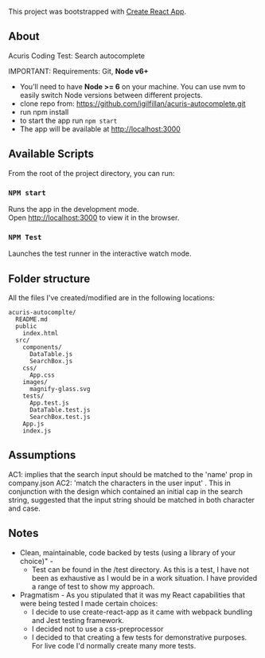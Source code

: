 This project was bootstrapped with [Create React App](https://github.com/facebookincubator/create-react-app).

## About

Acuris Coding Test: Search autocomplete

IMPORTANT: 
Requirements: Git, **Node v6+**

* You’ll need to have **Node >= 6** on your machine. You can use nvm to easily switch Node versions between different projects.
* clone repo from: https://github.com/igilfillan/acuris-autocomplete.git
* run npm install
* to start the app run `npm start` 
* The app will be available at [http://localhost:3000](http://localhost:3000)

## Available Scripts

From the root of the project directory, you can run:

### `NPM start`

Runs the app in the development mode.<br>
Open [http://localhost:3000](http://localhost:3000) to view it in the browser.


### `NPM Test`

Launches the test runner in the interactive watch mode.<br>


## Folder structure 

All the files I've created/modified are in the following locations:  

```
acuris-autocomplte/
  README.md
  public
    index.html
  src/
    components/
      DataTable.js
      SearchBox.js
    css/
      App.css
    images/
      magnify-glass.svg
    tests/
      App.test.js
      DataTable.test.js
      SearchBox.test.js
    App.js
    index.js
```


## Assumptions
AC1: implies that the search input should be matched to the 'name' prop in company.json
AC2: 'match the characters in the user input' . This in conjunction with the design which contained an initial cap in the search string, suggested that the input string should be matched in both character and case.

## Notes
* Clean, maintainable, code backed by tests (using a library of your choice)" - 
     * Test can be found in the /test directory. As this is a test, I have not been as exhaustive as I would be in a work situation. I have provided a range of test to show my approach. 
* Pragmatism - As you stipulated that it was my React capabilities that were being tested I made certain choices:
    * I decide to use create-react-app as it came with webpack bundling and Jest testing framework.  
    * I decided not to use a css-preprocessor
    * I decided to that creating a few tests for demonstrative purposes. For live code I'd normally create many more tests. 
 
 


